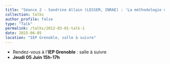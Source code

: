 ```yaml
---
title: "Séance 2 - Sandrine Allain (LESSEM, INRAE) : 'La méthodologie d’évaluation multicritères' "
collection: talks
author_profile: false
type: "Talk"
permalink: /talks/2012-03-01-talk-1
date: 2025-06-05
location: "IEP Grenoble, salle à suivre"
---
```



- Rendez-vous à l'**IEP Grenoble** : salle à suivre
- **Jeudi 05 Juin 15h-17h**



